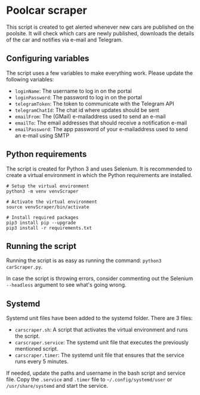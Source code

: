 # Poolcar scraper

This script is created to get alerted whenever new cars are published on the poolsite. It will check which cars are newly published, downloads the details of the car and notifies via e-mail and Telegram.

## Configuring variables

The script uses a few variables to make everything work. Please update the following variables:

- `loginName`: The username to log in on the portal
- `loginPassword`: The password to log in on the portal
- `telegramToken`: The token to communicate with the Telegram API
- `telegramChatId`: The chat id where updates should be sent
- `emailFrom`: The (GMail) e-mailaddress used to send an e-mail
- `emailTo`: The email addresses that should receive a notification e-mail
- `emailPassword`: The app password of your e-mailaddress used to send an e-mail using SMTP

## Python requirements

The script is created for Python 3 and uses Selenium. It is recommended to create a virtual environment in which the Python requirements are installed.

```
# Setup the virtual environment
python3 -m venv venvScraper

# Activate the virtual environment
source venvScraper/bin/activate

# Install required packages
pip3 install pip --upgrade
pip3 install -r requirements.txt
```

## Running the script

Running the script is as easy as running the command: `python3 carScraper.py`.

In case the script is throwing errors, consider commenting out the Selenium `--headless` argument to see what's going wrong.

## Systemd

Systemd unit files have been added to the systemd folder. There are 3 files:

- `carscraper.sh`: A script that activates the virtual environment and runs the script.
- `carscraper.service`: The systemd unit file that executes the previously mentioned script.
- `carscraper.timer`: The systemd unit file that ensures that the service runs every 5 minutes.

If needed, update the paths and username in the bash script and service file. Copy the `.service` and `.timer` file to `~/.config/systemd/user` or `/usr/share/systemd` and start the service.
